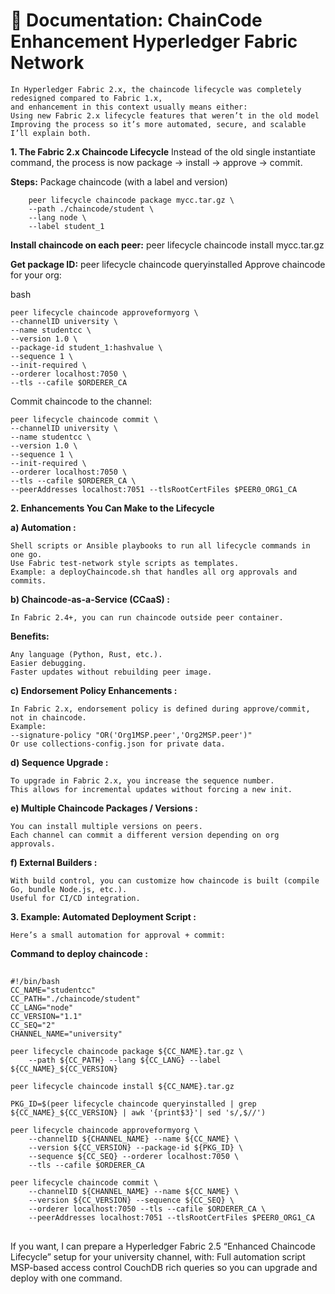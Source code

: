 # 📘 **Documentation: ChainCode Enhancement Hyperledger Fabric Network**
    In Hyperledger Fabric 2.x, the chaincode lifecycle was completely redesigned compared to Fabric 1.x,
    and enhancement in this context usually means either:
    Using new Fabric 2.x lifecycle features that weren’t in the old model
    Improving the process so it’s more automated, secure, and scalable
    I’ll explain both.

**1. The Fabric 2.x Chaincode Lifecycle**
    Instead of the old single instantiate command, the process is now package → install → approve → commit.

**Steps:**
    Package chaincode (with a label and version)

        peer lifecycle chaincode package mycc.tar.gz \
        --path ./chaincode/student \
        --lang node \
        --label student_1

**Install chaincode on each peer:**
    peer lifecycle chaincode install mycc.tar.gz

**Get package ID:**
    peer lifecycle chaincode queryinstalled
    Approve chaincode for your org:

bash

    peer lifecycle chaincode approveformyorg \
    --channelID university \
    --name studentcc \
    --version 1.0 \
    --package-id student_1:hashvalue \
    --sequence 1 \
    --init-required \
    --orderer localhost:7050 \
    --tls --cafile $ORDERER_CA

Commit chaincode to the channel:

    peer lifecycle chaincode commit \
    --channelID university \
    --name studentcc \
    --version 1.0 \
    --sequence 1 \
    --init-required \
    --orderer localhost:7050 \
    --tls --cafile $ORDERER_CA \
    --peerAddresses localhost:7051 --tlsRootCertFiles $PEER0_ORG1_CA

**2. Enhancements You Can Make to the Lifecycle**

**a) Automation :**

    Shell scripts or Ansible playbooks to run all lifecycle commands in one go.
    Use Fabric test-network style scripts as templates.
    Example: a deployChaincode.sh that handles all org approvals and commits.

**b) Chaincode-as-a-Service (CCaaS) :**

    In Fabric 2.4+, you can run chaincode outside peer container.

**Benefits:**

    Any language (Python, Rust, etc.).
    Easier debugging.
    Faster updates without rebuilding peer image.

**c) Endorsement Policy Enhancements :**

    In Fabric 2.x, endorsement policy is defined during approve/commit, not in chaincode.
    Example:
    --signature-policy "OR('Org1MSP.peer','Org2MSP.peer')"
    Or use collections-config.json for private data.

**d) Sequence Upgrade :**

    To upgrade in Fabric 2.x, you increase the sequence number.
    This allows for incremental updates without forcing a new init.

**e) Multiple Chaincode Packages / Versions :**

    You can install multiple versions on peers.
    Each channel can commit a different version depending on org approvals.

**f) External Builders :**

    With build control, you can customize how chaincode is built (compile Go, bundle Node.js, etc.).
    Useful for CI/CD integration.

**3. Example: Automated Deployment Script :**

    Here’s a small automation for approval + commit:

**Command to deploy chaincode :**

##
    #!/bin/bash
    CC_NAME="studentcc"
    CC_PATH="./chaincode/student"
    CC_LANG="node"
    CC_VERSION="1.1"
    CC_SEQ="2"
    CHANNEL_NAME="university"

    peer lifecycle chaincode package ${CC_NAME}.tar.gz \
        --path ${CC_PATH} --lang ${CC_LANG} --label ${CC_NAME}_${CC_VERSION}
    
    peer lifecycle chaincode install ${CC_NAME}.tar.gz

    PKG_ID=$(peer lifecycle chaincode queryinstalled | grep ${CC_NAME}_${CC_VERSION} | awk '{print$3}'| sed 's/,$//')

    peer lifecycle chaincode approveformyorg \
        --channelID ${CHANNEL_NAME} --name ${CC_NAME} \
        --version ${CC_VERSION} --package-id ${PKG_ID} \
        --sequence ${CC_SEQ} --orderer localhost:7050 \
        --tls --cafile $ORDERER_CA

    peer lifecycle chaincode commit \
        --channelID ${CHANNEL_NAME} --name ${CC_NAME} \
        --version ${CC_VERSION} --sequence ${CC_SEQ} \
        --orderer localhost:7050 --tls --cafile $ORDERER_CA \
        --peerAddresses localhost:7051 --tlsRootCertFiles $PEER0_ORG1_CA

##


If you want, I can prepare a Hyperledger Fabric 2.5 “Enhanced Chaincode Lifecycle” setup for your university channel,
with:
Full automation script\
MSP-based access control
CouchDB rich queries
so you can upgrade and deploy with one command.